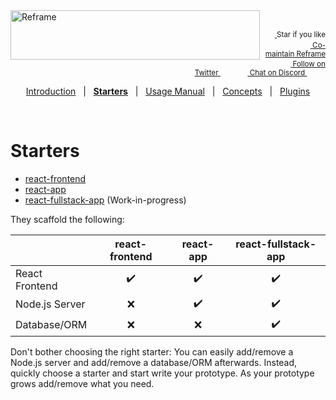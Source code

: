 <!---






    WARNING, READ THIS.
    This is a computed file. Do not edit.
    Edit `/docs/starters.template.md` instead.












    WARNING, READ THIS.
    This is a computed file. Do not edit.
    Edit `/docs/starters.template.md` instead.












    WARNING, READ THIS.
    This is a computed file. Do not edit.
    Edit `/docs/starters.template.md` instead.












    WARNING, READ THIS.
    This is a computed file. Do not edit.
    Edit `/docs/starters.template.md` instead.












    WARNING, READ THIS.
    This is a computed file. Do not edit.
    Edit `/docs/starters.template.md` instead.






-->
<a href="https://github.com/reframejs/reframe">
    <img align="left" src="https://github.com/reframejs/reframe/raw/master/docs/images/logo-with-title.min.svg?sanitize=true" width=399 height=79 style="max-width:100%;" alt="Reframe"/>
</a>
<br/>
<p align="right">
    <sup>
        <a href="#">
            <img
              src="https://github.com/reframejs/reframe/raw/master/docs/images/star.svg?sanitize=true"
              width="16"
              height="12"
            >
        </a>
        Star if you like
        &nbsp;&nbsp;&nbsp;&nbsp;
        &nbsp;&nbsp;&nbsp;&nbsp;
        &nbsp;&nbsp;
        <a href="https://github.com/reframejs/reframe/blob/master/docs/contributing.md">
            <img
              src="https://github.com/reframejs/reframe/raw/master/docs/images/biceps.min.svg?sanitize=true"
              width="16"
              height="14"
            >
            Co-maintain Reframe
        </a>
    </sup>
    <br/>
    <sup>
        <a href="https://twitter.com/reframejs">
            <img
              src="https://github.com/reframejs/reframe/raw/master/docs/images/twitter-logo.svg?sanitize=true"
              width="15"
              height="13"
            >
            Follow on Twitter
        </a>
        &nbsp;&nbsp;&nbsp;&nbsp;&nbsp;
        &nbsp;&nbsp;
        <a href="https://discord.gg/kqXf65G">
            <img
              src="https://github.com/reframejs/reframe/raw/master/docs/images/chat.svg?sanitize=true"
              width="14"
              height="10"
            >
            Chat on Discord
        </a>
        &nbsp;&nbsp;&nbsp;&nbsp;
        &nbsp;&nbsp;&nbsp;&nbsp;
    </sup>
</p>

<p align='center'><a href="/../../#readme">Introduction</a> &nbsp; | &nbsp; <a href="/docs/starters.md#readme"><b>Starters</b></a> &nbsp; | &nbsp; <a href="/docs/usage-manual.md#readme">Usage Manual</a> &nbsp; | &nbsp; <a href="/docs/concepts.md#readme">Concepts</a> &nbsp; | &nbsp; <a href="/docs/plugins.md#readme">Plugins</a></p>

<br/>

# Starters


- [react-frontend](/plugins/create/starters/react-frontend#readme)
- [react-app](/plugins/create/starters/react-app#readme)
- [react-fullstack-app](/plugins/create/starters/react-fullstack-app#readme) (Work-in-progress)

They scaffold the following:

&nbsp; | react-frontend | react-app | react-fullstack-app
--- | :---: | :---: | :---:
React Frontend | :heavy_check_mark: | :heavy_check_mark: | :heavy_check_mark:
Node.js Server | :x: | :heavy_check_mark: | :heavy_check_mark:
Database/ORM | :x: | :x: | :heavy_check_mark:

Don't bother choosing the right starter:
You can easily add/remove a Node.js server and add/remove a database/ORM afterwards.
Instead, quickly choose a starter and start write your prototype.
As your prototype grows add/remove what you need.

<!---






    WARNING, READ THIS.
    This is a computed file. Do not edit.
    Edit `/docs/starters.template.md` instead.












    WARNING, READ THIS.
    This is a computed file. Do not edit.
    Edit `/docs/starters.template.md` instead.












    WARNING, READ THIS.
    This is a computed file. Do not edit.
    Edit `/docs/starters.template.md` instead.












    WARNING, READ THIS.
    This is a computed file. Do not edit.
    Edit `/docs/starters.template.md` instead.












    WARNING, READ THIS.
    This is a computed file. Do not edit.
    Edit `/docs/starters.template.md` instead.






-->
